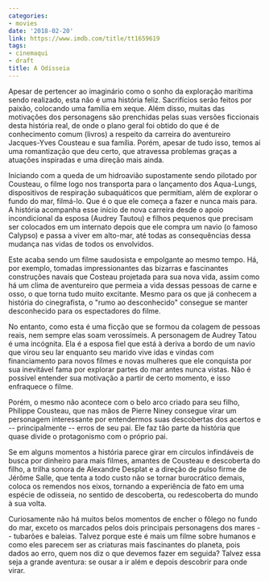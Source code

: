 ```yaml
---
categories:
- movies
date: '2018-02-20'
link: https://www.imdb.com/title/tt1659619
tags:
- cinemaqui
- draft
title: A Odisseia
---
```


Apesar de pertencer ao imaginário como o sonho da exploração marítima sendo realizado, esta não é uma história feliz. Sacrifícios serão feitos por paixão, colocando uma família em xeque. Além disso, muitas das motivações dos personagens são prenchidas pelas suas versões ficcionais desta história real, de onde o plano geral foi obtido do que é de conhecimento comum (livros) a respeito da carreira do aventureiro Jacques-Yves Cousteau e sua família. Porém, apesar de tudo isso, temos aí uma romantização que deu certo, que atravessa problemas graças a atuações inspiradas e uma direção mais ainda.

Iniciando com a queda de um hidroavião supostamente sendo pilotado por Cousteau, o filme logo nos transporta para o lançamento dos Aqua-Lungs, dispositivos de respiração subaquáticos que permitiam, além de explorar o fundo do mar, filmá-lo. Que é o que ele começa a fazer e nunca mais para. A história acompanha esse início de nova carreira desde o apoio incondicional da esposa (Audrey Tautou) e filhos pequenos que precisam ser colocados em um internato depois que ele compra um navio (o famoso Calypso) e passa a viver em alto-mar, até todas as consequências dessa mudança nas vidas de todos os envolvidos.

Este acaba sendo um filme saudosista e empolgante ao mesmo tempo. Há, por exemplo, tomadas impressionantes das bizarras e fascinantes construções navais que Costeau projetada para sua nova vida, assim como há um clima de aventureiro que permeia a vida dessas pessoas de carne e osso, o que torna tudo muito excitante. Mesmo para os que já conhecem a história do cinegrafista, o "rumo ao desconhecido" consegue se manter desconhecido para os espectadores do filme.

No entanto, como esta é uma ficção que se formou da colagem de pessoas reais, nem sempre elas soam verossímeis. A personagem de Audrey Tatou é uma incógnita. Ela é a esposa fiel que está à deriva a bordo de um navio que virou seu lar enquanto seu marido vive idas e vindas com financiamento para novos filmes e novas mulheres que ele conquista por sua inevitável fama por explorar partes do mar antes nunca vistas. Não é possível entender sua motivação a partir de certo momento, e isso enfraquece o filme.

Porém, o mesmo não acontece com o belo arco criado para seu filho, Philippe Cousteau, que nas mãos de Pierre Niney consegue virar um personagem interessante por entendermos suas descobertas dos acertos e -- principalmente -- erros de seu pai. Ele faz tão parte da história que quase divide o protagonismo com o próprio pai.

Se em alguns momentos a história parece girar em círculos infindáveis de busca por dinheiro para mais filmes, amantes de Cousteau e descoberta do filho, a trilha sonora de Alexandre Desplat e a direção de pulso firme de Jérôme Salle, que tenta a todo custo não se tornar burocrático demais, coloca os remendos nos eixos, tornando a experiência de fato em uma espécie de odisseia, no sentido de descoberta, ou redescoberta do mundo à sua volta.

Curiosamente não há muitos belos momentos de encher o fôlego no fundo do mar, exceto os marcados pelos dois principais personagens dos mares -- tubarões e baleias. Talvez porque este é mais um filme sobre humanos e como eles parecem ser as criaturas mais fascinantes do planeta, pois dados ao erro, quem nos diz o que devemos fazer em seguida? Talvez essa seja a grande aventura: se ousar a ir além e depois descobrir para onde virar.